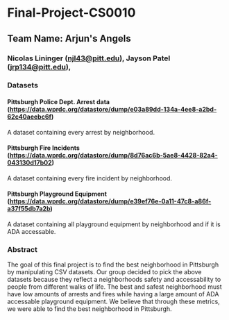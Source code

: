 # Final-Project-CS0010
## Team Name: Arjun's Angels
### Nicolas Lininger (njl43@pitt.edu), Jayson Patel (jrp134@pitt.edu),
### Datasets 
#### Pittsburgh Police Dept. Arrest data (https://data.wprdc.org/datastore/dump/e03a89dd-134a-4ee8-a2bd-62c40aeebc6f)
  A dataset containing every arrest by neighborhood.
#### Pittsburgh Fire Incidents (https://data.wprdc.org/datastore/dump/8d76ac6b-5ae8-4428-82a4-043130d17b02)
  A dataset containing every fire incident by neighborhood.
#### Pittsburgh Playground Equipment (https://data.wprdc.org/datastore/dump/e39ef76e-0a11-47c8-a86f-a37f55db7a2b)
  A dataset containing all playground equipment by neighborhood and if it is ADA accessable.

### Abstract
The goal of this final project is to find the best neighborhood in Pittsburgh by manipulating CSV datasets.  Our group decided to pick the above datasets because they reflect a neighborhoods safety and accessability to people from different walks of life.  The best and safest neighborhood must have low amounts of arrests and fires while having a large amount of ADA accessable playground equipment.  We believe that through these metrics, we were able to find the best neighborhood in Pittsburgh.
